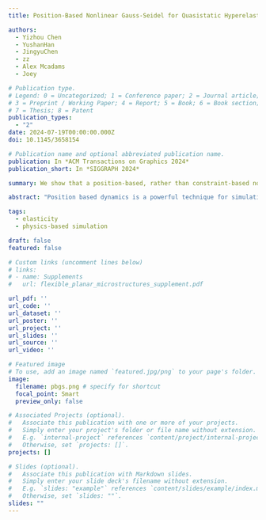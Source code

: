 ```yaml
---
title: Position-Based Nonlinear Gauss-Seidel for Quasistatic Hyperelasticity

authors:
  - Yizhou Chen
  - YushanHan
  - JingyuChen
  - zz 
  - Alex Mcadams
  - Joey

# Publication type.
# Legend: 0 = Uncategorized; 1 = Conference paper; 2 = Journal article;
# 3 = Preprint / Working Paper; 4 = Report; 5 = Book; 6 = Book section;
# 7 = Thesis; 8 = Patent
publication_types:
  - "2"
date: 2024-07-19T00:00:00.000Z
doi: 10.1145/3658154

# Publication name and optional abbreviated publication name.
publication: In *ACM Transactions on Graphics 2024*
publication_short: In *SIGGRAPH 2024*

summary: We show that a position-based, rather than constraint-based nonlinear Gauss-Seidel approach resolves a number of issues with PBD, particularly in the quasistatic setting. Our approach retains the essential PBD feature of stable behavior with constrained computational budgets, but also allows for convergent behavior with expanded budgets.

abstract: "Position based dynamics is a powerful technique for simulating a variety of materials. Its primary strength is its robustness when run with limited computational budget. Even though PBD is based on the projection of static constraints, it does not work well for quasistatic problems. This is particularly relevant since the efficient creation of large data sets of plausible, but not necessarily accurate elastic equilibria is of increasing importance with the emergence of quasistatic neural networks. Recent work has shown that PBD can be related to the Gauss-Seidel approximation of a Lagrange multiplier formulation of backward Euler time stepping, where each constraint is solved/projected independently of the others in an iterative fashion. We show that a position-based, rather than constraint-based nonlinear Gauss-Seidel approach resolves a number of issues with PBD, particularly in the quasistatic setting. Our approach retains the essential PBD feature of stable behavior with constrained computational budgets, but also allows for convergent behavior with expanded budgets. We demonstrate the efficacy of our method on a variety of representative hyperelastic problems and show that both successive over relaxation (SOR), Chebyshev and multiresolution-based acceleration can be easily applied."

tags:
  - elasticity 
  - physics-based simulation

draft: false
featured: false

# Custom links (uncomment lines below)
# links:
# - name: Supplements
#   url: flexible_planar_microstructures_supplement.pdf

url_pdf: ''
url_code: ''
url_dataset: ''
url_poster: ''
url_project: ''
url_slides: ''
url_source: ''
url_video: ''

# Featured image
# To use, add an image named `featured.jpg/png` to your page's folder. 
image:
  filename: pbgs.png # specify for shortcut
  focal_point: Smart
  preview_only: false

# Associated Projects (optional).
#   Associate this publication with one or more of your projects.
#   Simply enter your project's folder or file name without extension.
#   E.g. `internal-project` references `content/project/internal-project/index.md`.
#   Otherwise, set `projects: []`.
projects: []

# Slides (optional).
#   Associate this publication with Markdown slides.
#   Simply enter your slide deck's filename without extension.
#   E.g. `slides: "example"` references `content/slides/example/index.md`.
#   Otherwise, set `slides: ""`.
slides: ""
---
```


<!-- {{% callout note %}}
Click the _Cite_ button above to demo the feature to enable visitors to import publication metadata into their reference management software.
{{% /callout %}} -->